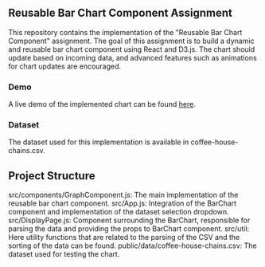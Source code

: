 ## Reusable Bar Chart Component Assignment

This repository contains the implementation of the "Reusable Bar Chart Component" assignment. The goal of this assignment is to build a dynamic and reusable bar chart component using React and D3.js. The chart should update based on incoming data, and advanced features such as animations for chart updates are encouraged.

### Demo
A live demo of the implemented chart can be found [here](https://dbiundo09.github.io/KimCodingTest/).

### Dataset
The dataset used for this implementation is available in coffee-house-chains.csv.

## Project Structure

src/components/GraphComponent.js: The main implementation of the reusable bar chart component.
src/App.js: Integration of the BarChart component and implementation of the dataset selection dropdown.
src/DisplayPage.js: Component surrounding the BarChart, responsible for parsing the data and providing the props to BarChart component.
src/util: Here utility functions that are related to the parsing of the CSV and the sorting of the data can be found.
public/data/coffee-house-chains.csv: The dataset used for testing the chart.